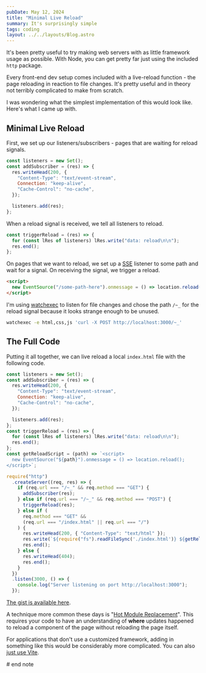 ```yaml
---
pubDate: May 12, 2024
title: "Minimal Live Reload"
summary: It's surprisingly simple
tags: coding
layout: ../../layouts/Blog.astro
---
```


It's been pretty useful to try making web servers with as little framework usage as possible. With Node, you can get pretty far just using the included `http` package.

Every front-end dev setup comes included with a live-reload function - the page reloading in reaction to file changes. It's pretty useful and in theory not terribly complicated to make from scratch.

I was wondering what the simplest implementation of this would look like. Here's what I came up with.

## Minimal Live Reload

First, we set up our listeners/subscribers - pages that are waiting for reload signals.

```js
const listeners = new Set();
const addSubscriber = (res) => {
  res.writeHead(200, {
    "Content-Type": "text/event-stream",
    Connection: "keep-alive",
    "Cache-Control": "no-cache",
  });

  listeners.add(res);
};
```

When a reload signal is received, we tell all listeners to reload.

```js
const triggerReload = (res) => {
  for (const lRes of listeners) lRes.write("data: reload\n\n");
  res.end();
};
```

On pages that we want to reload, we set up a [SSE](https://developer.mozilla.org/en-US/docs/Web/API/Server-sent_events/Using_server-sent_events) listener to some path and wait for a signal. On receiving the signal, we trigger a reload.

```html
<script>
  new EventSource("/some-path-here").onmessage = () => location.reload();
</script>
```

I'm using [watchexec](https://github.com/watchexec/watchexec) to listen for file changes and chose the path `/~_` for the reload signal because it looks strange enough to be unused.

```sh
watchexec -e html,css,js 'curl -X POST http://localhost:3000/~_'
```

## The Full Code

Putting it all together, we can live reload a local `index.html` file with the following code.

```js
const listeners = new Set();
const addSubscriber = (res) => {
  res.writeHead(200, {
    "Content-Type": "text/event-stream",
    Connection: "keep-alive",
    "Cache-Control": "no-cache",
  });

  listeners.add(res);
};
const triggerReload = (res) => {
  for (const lRes of listeners) lRes.write("data: reload\n\n");
  res.end();
};
const getReloadScript = (path) => `<script>
  new EventSource("${path}").onmessage = () => location.reload();
</script>`;

require("http")
  .createServer((req, res) => {
    if (req.url === "/~_" && req.method === "GET") {
      addSubscriber(res);
    } else if (req.url === "/~_" && req.method === "POST") {
      triggerReload(res);
    } else if (
      req.method === "GET" &&
      (req.url === "/index.html" || req.url === "/")
    ) {
      res.writeHead(200, { "Content-Type": "text/html" });
      res.write(`${require("fs").readFileSync('./index.html')} ${getReloadScript("/~_")}`);
      res.end();
    } else {
      res.writeHead(404);
      res.end();
    }
  })
  .listen(3000, () => {
    console.log("Server listening on port http://localhost:3000");
  });
```

[The gist is available here](https://gist.github.com/EmNudge/5d20e433919d5d36d78a03d41a2f3afe).

A technique more common these days is "[Hot Module Replacement](https://webpack.js.org/concepts/hot-module-replacement/)". This requires your code to have an understanding of **where** updates happened to reload a component of the page without reloading the page itself.

For applications that don't use a customized framework, adding in something like this would be considerably more complicated. You can also [just use Vite](https://github.com/EmNudge/audio-visualizer-playground/blob/main/src/main.ts#L48-L71).

\# end note